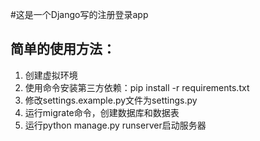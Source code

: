 #这是一个Django写的注册登录app

## 简单的使用方法：

1. 创建虚拟环境
2. 使用命令安装第三方依赖：pip install -r requirements.txt
3. 修改settings.example.py文件为settings.py
4. 运行migrate命令，创建数据库和数据表
5. 运行python manage.py runserver启动服务器